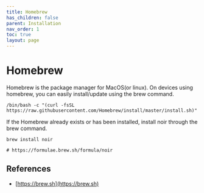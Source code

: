 ```yaml
---
title: Homebrew
has_children: false
parent: Installation
nav_order: 1
toc: true
layout: page
---
```


# Homebrew

Homebrew is the package manager for MacOS(or linux). On devices using homebrew, you can easily install/update using the brew command.

```shell
/bin/bash -c "(curl -fsSL https://raw.githubusercontent.com/Homebrew/install/master/install.sh)"
```

If the Homebrew already exists or has been installed, install noir through the brew command.

```shell
brew install noir

# https://formulae.brew.sh/formula/noir
```

## References 
* [https://brew.sh](https://brew.sh)